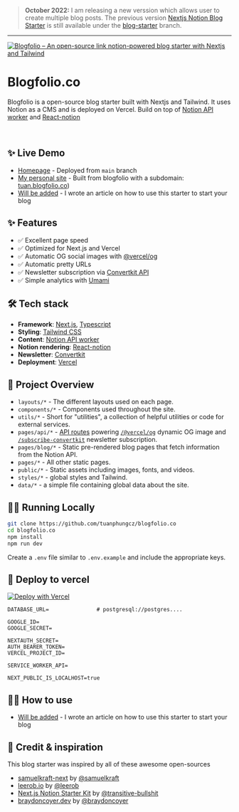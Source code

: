 > **October 2022:** I am releasing a new verssion which allows user to create multiple blog posts. The previous version [Nextjs Notion Blog Starter](http://nextjs-notion-blog-starter.vercel.app/) is still available under the [blog-starter](https://github.com/tuanphungcz/blogfolio.co/tree/blog-starter) branch.

---

<a href="https://blogfolio.co">
  <img alt="Blogfolio –  An open-source link notion-powered blog starter with Nextjs and Tailwind" src="https://blogfolio.co/preview/v1.jpg">
</a>


# Blogfolio.co

Blogfolio is a open-source blog starter built with Nextjs and Tailwind. It uses Notion as a CMS and is deployed on Vercel. Build on top of [Notion API worker](https://github.com/splitbee/notion-api-worker) and [React-notion](https://github.com/splitbee/react-notion)

<br/>

## ✨ Live Demo

- [Homepage](https://blogfolio.co/) - Deployed from `main` branch
- [My personal site](https://phung.io) - Built from blogfolio with a subdomain: [tuan.blogfolio.co](https://tuan.blogfolio.co))
- [Will be added]() - I wrote an article on how to use this starter to start your blog

## ✨ Features

- ✅ Excellent page speed
- ✅ Optimized for Next.js and Vercel
- ✅ Automatic OG social images with [@vercel/og](https://github.com/vercel/og-image)
- ✅ Automatic pretty URLs
- ✅ Newsletter subscription via [Convertkit API](https://github.com/tuanphungcz/nextjs-notion-blog-starter/blob/main/pages/api/subscribe-convertkit.tsx)
- ✅ Simple analytics with [Umami](https://github.com/umami-software/umami)

## 🛠 Tech stack

- **Framework**: [Next.js](https://nextjs.org/), [Typescript](https://www.typescriptlang.org/)
- **Styling**: [Tailwind CSS](https://tailwindcss.com/)
- **Content**: [Notion API worker](https://github.com/splitbee/notion-api-worker)
- **Notion rendering**: [React-notion](https://github.com/splitbee/react-notion)
- **Newsletter**: [Convertkit](https://convertkit.com/)
- **Deployment**: [Vercel](https://vercel.com)

## 📕 Project Overview

- `layouts/*` - The different layouts used on each page.
- `components/*` - Components used throughout the site.
- `utils/*` - Short for "utilities", a collection of helpful utilities or code for external services.
- `pages/api/*` - [API routes](https://nextjs.org/docs/api-routes/introduction) powering [`/@vercel/og`](https://github.com/vercel/og-image) dynamic OG image and [`/subscribe-convertkit`](https://github.com/tuanphungcz/nextjs-notion-blog-starter/blob/main/pages/api/subscribe-convertkit.tsx) newsletter subscription.
- `pages/blog/*` - Static pre-rendered blog pages that fetch information from the Notion API.
- `pages/*` - All other static pages.
- `public/*` - Static assets including images, fonts, and videos.
- `styles/*` - global styles and Tailwind.
- `data/*` - a simple file containing global data about the site.

## 🏃‍♂️ Running Locally

```bash
git clone https://github.com/tuanphungcz/blogfolio.co
cd blogfolio.co
npm install
npm run dev
```

Create a `.env` file similar to `.env.example` and include the appropriate keys.

## 🚀 Deploy to vercel

[![Deploy with Vercel](https://vercel.com/button)](https://vercel.com/new/clone?repository-url=https%3A%2F%2Fgithub.com%2Fvercel%2Fnext.js%2Ftree%2Fcanary%2Fexamples%2Fhello-world&env=DATABASE_URL,GOOGLE_ID,GOOGLE_SECRET,NEXTAUTH_SECRET,AUTH_BEARER_TOKEN,VERCEL_PROJECT_ID,SERVICE_WORKER_API,NEXT_PUBLIC_IS_LOCALHOST)

```
DATABASE_URL=               # postgresql://postgres....

GOOGLE_ID=
GOOGLE_SECRET=

NEXTAUTH_SECRET=
AUTH_BEARER_TOKEN=
VERCEL_PROJECT_ID=

SERVICE_WORKER_API=

NEXT_PUBLIC_IS_LOCALHOST=true

```

## 💁‍♀️ How to use

- [Will be added]() - I wrote an article on how to use this starter to start your blog

## 📝 Credit & inspiration

This blog starter was inspired by all of these awesome open-sources

- [samuelkraft-next](https://github.com/samuelkraft/samuelkraft-next) by [@samuelkraft](https://github.com/samuelkraft)
- [leerob.io](https://github.com/leerob/leerob.io) by [@leerob](https://github.com/leerob)
- [Next.js Notion Starter Kit](https://github.com/transitive-bullshit/nextjs-notion-starter-kit) by [@transitive-bullshit](https://github.com/transitive-bullshit)
- [braydoncoyer.dev](https://github.com/braydoncoyer/braydoncoyer.dev) by [@braydoncoyer](https://github.com/braydoncoyer/braydoncoyer)
